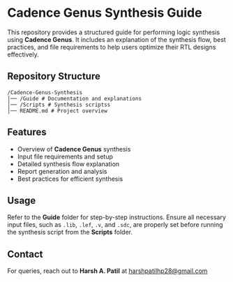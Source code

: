 # Cadence Genus Synthesis Guide  

This repository provides a structured guide for performing logic synthesis using **Cadence Genus**. It includes an explanation of the synthesis flow, best practices, and file requirements to help users optimize their RTL designs effectively.  

## Repository Structure  
```
/Cadence-Genus-Synthesis
│── /Guide # Documentation and explanations
│── /Scripts # Synthesis scriptss
│── README.md # Project overview
```
## Features  
- Overview of **Cadence Genus** synthesis  
- Input file requirements and setup  
- Detailed synthesis flow explanation  
- Report generation and analysis  
- Best practices for efficient synthesis  

## Usage  
Refer to the **Guide** folder for step-by-step instructions. Ensure all necessary input files, such as `.lib`, `.lef`, `.v`, and `.sdc`, are properly set before running the synthesis script from the **Scripts** folder.  

## Contact  
For queries, reach out to **Harsh A. Patil** at harshpatilhp28@gmail.com 


